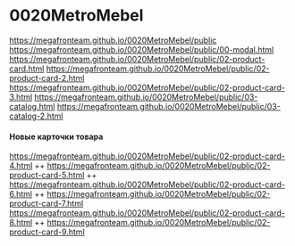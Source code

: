 # 0020MetroMebel
 
<https://megafronteam.github.io/0020MetroMebel/public>
<https://megafronteam.github.io/0020MetroMebel/public/00-modal.html>
<https://megafronteam.github.io/0020MetroMebel/public/02-product-card.html>
<https://megafronteam.github.io/0020MetroMebel/public/02-product-card-2.html>
<https://megafronteam.github.io/0020MetroMebel/public/02-product-card-3.html>
<https://megafronteam.github.io/0020MetroMebel/public/03-catalog.html>
<https://megafronteam.github.io/0020MetroMebel/public/03-catalog-2.html>

#### Новые карточки товара
<https://megafronteam.github.io/0020MetroMebel/public/02-product-card-4.html> ++
<https://megafronteam.github.io/0020MetroMebel/public/02-product-card-5.html> ++
<https://megafronteam.github.io/0020MetroMebel/public/02-product-card-6.html> ++
<https://megafronteam.github.io/0020MetroMebel/public/02-product-card-7.html>
<https://megafronteam.github.io/0020MetroMebel/public/02-product-card-8.html> ++
<https://megafronteam.github.io/0020MetroMebel/public/02-product-card-9.html>